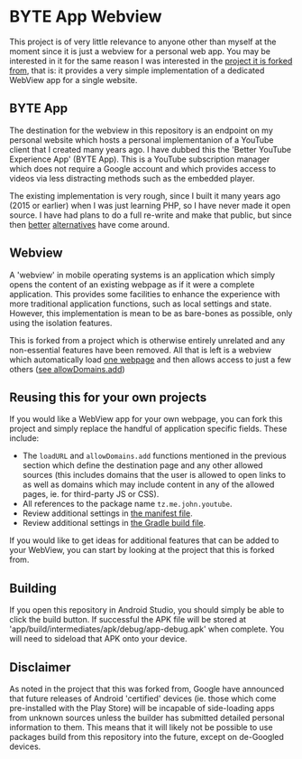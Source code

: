 # BYTE App Webview

This project is of very little relevance to anyone other than myself at the moment since it is just a webview for a personal web app. You may be interested in it for the same reason I was interested in the [project it is forked from](https://github.com/woheller69/gptAssist), that is: it provides a very simple implementation of a dedicated WebView app for a single website.

## BYTE App

The destination for the webview in this repository is an endpoint on my personal website which hosts a personal implementanion of a YouTube client that I created many years ago. I have dubbed this the 'Better YouTube Experience App' (BYTE App). This is a YouTube subscription manager which does not require a Google account and which provides access to videos via less distracting methods such as the embedded player.

The existing implementation is very rough, since I built it many years ago (2015 or earlier) when I was just learning PHP, so I have never made it open source. I have had plans to do a full re-write and make that public, but since then [better](https://flathub.org/apps/de.schmidhuberj.tubefeeder) [alternatives](https://github.com/TeamNewPipe/NewPipe) have come around.

## Webview

A 'webview' in mobile operating systems is an application which simply opens the content of an existing webpage as if it were a complete application. This provides some facilities to enhance the experience with more traditional application functions, such as local settings and state. However, this implementation is mean to be as bare-bones as possible, only using the isolation features.

This is forked from a project which is otherwise entirely unrelated and any non-essential features have been removed. All that is left is a webview which automatically load [one webpage](https://github.com/JohnMertz/BYTE-App-WebView/blob/edbefbe2da91c95d092bfd1f796a4d3023a14010/app/src/main/java/tz/me/john/youtube/MainActivity.java#L55) and then allows access to just a few others ([see allowDomains.add](https://github.com/JohnMertz/BYTE-App-WebView/blob/edbefbe2da91c95d092bfd1f796a4d3023a14010/app/src/main/java/tz/me/john/youtube/MainActivity.java#L220))

## Reusing this for your own projects

If you would like a WebView app for your own webpage, you can fork this project and simply replace the handful of application specific fields. These include:

* The `loadURL` and `allowDomains.add` functions mentioned in the previous section which define the destination page and any other allowed sources (this includes domains that the user is allowed to open links to as well as domains which may include content in any of the allowed pages, ie. for third-party JS or CSS).
* All references to the package name `tz.me.john.youtube`.
* Review additional settings in [the manifest file](https://github.com/JohnMertz/BYTE-App-WebView/blob/edbefbe2da91c95d092bfd1f796a4d3023a14010/app/src/main/AndroidManifest.xml).
* Review additional settings in [the Gradle build file](https://github.com/JohnMertz/BYTE-App-WebView/blob/edbefbe2da91c95d092bfd1f796a4d3023a14010/app/build.gradle).

If you would like to get ideas for additional features that can be added to your WebView, you can start by looking at the project that this is forked from.

## Building

If you open this repository in Android Studio, you should simply be able to click the build button. If successful the APK file will be stored at 'app/build/intermediates/apk/debug/app-debug.apk' when complete. You will need to sideload that APK onto your device.

## Disclaimer

As noted in the project that this was forked from, Google have announced that future releases of Android 'certified' devices (ie. those which come pre-installed with the Play Store) will be incapable of side-loading apps from unknown sources unless the builder has submitted detailed personal information to them. This means that it will likely not be possible to use packages build from this repository into the future, except on de-Googled devices.
